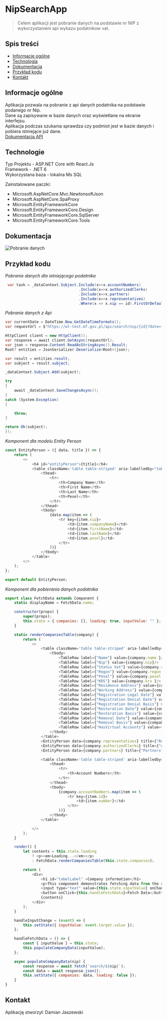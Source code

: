 # NipSearchApp

> Celem aplikacji jest pobranie danych na podstawie nr NIP z wykorzystaniem api wykazu podatnikow vat.

## Spis treści
* [Informacje ogólne](#1)
* [Technologia](#2)
* [Dokumentacja](#4)
* [Przykład kodu](#5)
* [Kontakt](#6)

<a name="1"/>

## Informacje ogólne
Aplikacja pozwala na pobranie z api danych podatnika na podstawie podanego nr Nip.  
Dane są zapisywane w bazie danych oraz wyświetlane na ekranie interfejsu.  
Aplikacja podczas szukania sprawdza czy podmiot jest w bazie danych i pobiera istniejące już dane.  
[Dokumentacja API](https://www.gov.pl/web/kas/api-wykazu-podatnikow-vat)

<a name="2"/>

## Technologie
Typ Projektu - ASP.NET Core with React.Js  
Framework - .NET 6  
Wykorzystana baza - lokalna Ms SQL  

Zainstalowane paczki:
* Microsoft.AspNetCore.Mvc.NewtonsoftJson
* Microsoft.AspNetCore.SpaProxy
* Microsoft.EntityFrameworkCore
* Microsoft.EntityFrameworkCore.Design
* Microsoft.EntityFrameworkCore.SqlServer
* Microsoft.EntityFrameworkCore.Tools

<a name="4"/>

## Dokumentacja
![Pobranie danych](./FetchDanych.png)

<a name="5"/>

## Przykład kodu

*Pobranie danych dla istniejącego podatnika*
```csharp
 var task = _dataContext.Subject.Include(x=>x.accountNumbers)
                                 .Include(x=>x.authorizedClerks)
                                 .Include(x=>x.partners)
                                 .Include(x=>x.representatives)
                                 .Where(x => x.nip == id).FirstOrDefault();
```

*Pobranie danych z Api*
```csharp
var currentDate = DateTime.Now.GetDateTimeFormats();
var requestUrl = $"https://wl-test.mf.gov.pl/api/search/nip/{id}?date={currentDate[0]}";

HttpClient client = new HttpClient();
var response = await client.GetAsync(requestUrl);
var json = response.Content.ReadAsStringAsync().Result;
Root? entities = JsonSerializer.Deserialize<Root>(json);

var result = entities.result;
var subject = result.subject;

_dataContext.Subject.Add(subject);

try
{
    await _dataContext.SaveChangesAsync();
}
catch (System.Exception)
{

    throw;
}

return Ok(subject);
});
```

*Komponent dla modelu Entity Person*
```js
const EntityPerson = ({ data, title }) => {
    return (
        <>
            <h4 id="entityPerson">{title}</h4>
            <table className='table table-striped' aria-labelledby="tabelLabel">
                <thead>
                    <tr>
                        <th>Company Name</th>
                        <th>First Name</th>
                        <th>Last Name</th>
                        <th>Pesel</th>
                    </tr>
                </thead>
                <tbody>
                    {data.map(item => (
                        <tr key={item.nip}>
                            <td>{item.companyName}</td>
                            <td>{item.firstName}</td>
                            <td>{item.lastName}</td>
                            <td>{item.pesel}</td>
                        </tr>
                    ))}
                </tbody>
            </table>
        </>
    );
};

export default EntityPerson;
```

*Komponent dla pobierania danych podatnika*
```js
export class FetchData extends Component {
    static displayName = FetchData.name;

    constructor(props) {
        super(props);
        this.state = { companies: [], loading: true, inputValue: "" };
    }

    static renderCompaniesTable(company) {
        return (
            <>
                <table className='table table-striped' aria-labelledby="tabelLabel">
                    <tbody>
                        <TableRow label={"Name"} value={company.name }/>
                        <TableRow label={"Nip"} value={company.nip}/>
                        <TableRow label={"Status Vat"} value={company.statusVat}/>
                        <TableRow label={"Regon"} value={company.regon }/>
                        <TableRow label={"Pesel"} value={company.pesel }/>
                        <TableRow label={"KRS"} value={company.krs }/>
                        <TableRow label={"Residence Address"} value={company.residenceAddress }/>
                        <TableRow label={"Working Address"} value={company.workingAddress }/>
                        <TableRow label={"Registration Legal Date"} value={company.registrationLegalDate }/>
                        <TableRow label={"Registration Denial Date"} value={company.registrationDenialDate }/>
                        <TableRow label={"Registration Denial Basis"} value={company.registrationDenialBasis }/>
                        <TableRow label={"Restoration Date"} value={company.restorationDate }/>
                        <TableRow label={"Restoration Basis"} value={company.restorationBasis }/>
                        <TableRow label={"Removal Date"} value={company.removalDate }/>
                        <TableRow label={"Removal Basis"} value={company.removalBasis }/>
                        <TableRow label={"HasVirtual Accounts"} value={company.hasVirtualAccounts }/>
                    </tbody>
                </table>
                <EntityPerson data={company.representatives} title={"Representatives"}/>
                <EntityPerson data={company.authorizedClerks} title={"Authorized Clerks"}/>
                <EntityPerson data={company.partners} title={"Partners"} />

                <table className='table table-striped' aria-labelledby="tabelLabel">
                    <thead>
                        <tr>
                            <th>Account Numbers</th>
                        </tr>
                    </thead>
                    <tbody>
                        {company.accountNumbers.map(item => (
                            <tr key={item.id}>
                                <td>{item.number}</td>
                            </tr>
                        ))}
                    </tbody>
                </table>

            </>
        );
    }

    render() {
        let contents = this.state.loading
            ? <p><em>Loading...</em></p>
            : FetchData.renderCompaniesTable(this.state.companies);

        return (
            <div>
                <h1 id="tabelLabel" >Company information</h1>
                <p>This component demonstrates fetching data from the server.</p>
                <input type="text" value={this.state.inputValue} onChange={this.handleInputChange} />
                <button onClick={this.handleFetchData}>Fetch Data</button>
                {contents}
            </div>
        );
    }

    handleInputChange = (event) => {
        this.setState({ inputValue: event.target.value });
    };

    handleFetchData = () => {
        const { inputValue } = this.state;
        this.populateCompanyData(inputValue);
    };

    async populateCompanyData(nip) {
        const response = await fetch(`search/${nip}`);
        const data = await response.json();
        this.setState({ companies: data, loading: false });
    }
}
```
<a name="6"/>

## Kontakt
Aplikację stworzył:
Damian Jaszewski

